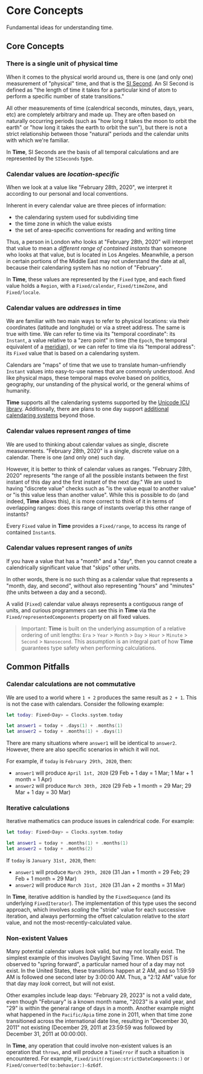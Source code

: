#  Core Concepts

Fundamental ideas for understanding time.

## Core Concepts

### There is a single unit of physical time

When it comes to the physical world around us, there is one (and only one) measurement of "physical" time, and that is the [SI Second](https://en.wikipedia.org/wiki/SI_base_unit). An SI Second is defined as "the length of time it takes for a particular kind of atom to perform a specific number of state transitions."

All other measurements of time (calendrical seconds, minutes, days, years, etc) are completely arbitrary and made up. They are often based on naturally occurring periods (such as "how long it takes the moon to orbit the earth" or "how long it takes the earth to orbit the sun"), but there is not a strict relationship between those "natural" periods and the calendar units with which we're familiar.

In **Time**, SI Seconds are the basis of all temporal calculations and are represented by the ``SISeconds`` type.

### Calendar values are *location-specific*

When we look at a value like "February 28th, 2020", we interpret it according to our personal and local conventions.

Inherent in every calendar value are three pieces of information:

- the calendaring system used for subdividing time
- the time zone in which the value exists
- the set of area-specific conventions for reading and writing time

Thus, a person in London who looks at "February 28th, 2020" will interpret that value to mean a *different range of contained instants* than someone who looks at that value, but is located in Los Angeles. Meanwhile, a person in certain portions of the Middle East may not understand the date at all, because their calendaring system has no notion of "February".

In **Time**, these values are represented by the ``Fixed`` type, and each fixed value holds a ``Region``, with a ``Fixed/calendar``, ``Fixed/timeZone``, and ``Fixed/locale``.

### Calendar values are *addresses* in time

We are familiar with two main ways to refer to physical locations: via their coordinates (latitude and longitude) or via a street address. The same is true with time. We can refer to time via its "temporal coordinate": its ``Instant``, a value relative to a "zero point" in time (the ``Epoch``, the temporal equivalent of a [meridian](https://en.wikipedia.org/wiki/Meridian_%28geography%29)), or we can refer to time via its "temporal address": its ``Fixed`` value that is based on a calendaring system.

Calendars are "maps" of time that we use to translate human-unfriendly ``Instant`` values into easy-to-use names that are commonly understood. And like physical maps, these temporal maps evolve based on politics, geography, our unstanding of the physical world, or the general whims of humanity.

**Time** supports all the calendaring systems supported by the [Unicode ICU library](https://icu.unicode.org). Additionally, there are plans to one day support [additional calendaring systems](<doc:FutureDirections>) beyond those.

### Calendar values represent *ranges* of time

We are used to thinking about calendar values as single, discrete measurements. "February 28th, 2020" is a single, discrete value on a calendar. There is one (and only one) such day.

However, it is better to think of calendar values as ranges. "February 28th, 2020" represents "the range of all the possible instants between the first instant of this day and the first instant of the next day." We are used to having "discrete value" checks such as "is the value equal to another value" or "is this value less than another value". While this is possible to do (and indeed, **Time** allows this), it is more correct to think of it in terms of overlapping ranges: does this range of instants overlap this other range of instants?

Every ``Fixed`` value in **Time** provides a ``Fixed/range``, to access its range of contained ``Instant``s.

### Calendar values represent ranges of *units*

If you have a value that has a "month" and a "day", then you cannot create a calendrically significant value that "skips" other units.

In other words, there is no such thing as a calendar value that represents a "month, day, and second", without also representing "hours" and "minutes" (the units between a day and a second).

A valid (``Fixed``) calendar value always represents a contiguous range of units, and curious programmers can see this in **Time** via the ``Fixed/representedComponents`` property on all fixed values.

> Important: **Time** is built on the underlying assumption of a relative ordering of unit lengths: ``Era`` > ``Year`` > ``Month`` > ``Day`` > ``Hour`` > ``Minute`` > ``Second`` > ``Nanosecond``. This assumption is an integral part of how **Time** guarantees type safety when performing calculations. 

## Common Pitfalls

### Calendar calculations are not commutative

We are used to a world where `1 + 2` produces the same result as `2 + 1`. This is not the case with calendars. Consider the following example:

```swift
let today: Fixed<Day> = Clocks.system.today

let answer1 = today + .days(1) + .months(1)
let answer2 = today + .months(1) + .days(1)
```

There are many situations where `answer1` will be identical to `answer2`. However, there are also specific scenarios in which it will not.

For example, if `today` is `February 29th, 2020`, then:
- `answer1` will produce `April 1st, 2020` (29 Feb + 1 day = 1 Mar; 1 Mar + 1 month = 1 Apr)
- `answer2` will produce `March 30th, 2020` (29 Feb + 1 month = 29 Mar; 29 Mar + 1 day = 30 Mar)

### Iterative calculations

Iterative mathematics can produce issues in calendrical code. For example:

```swift
let today: Fixed<Day> = Clocks.system.today

let answer1 = today + .months(1) + .months(1)
let answer2 = today + .months(2)
```

If `today` is `January 31st, 2020`, then:
- `answer1` will produce `March 29th, 2020` (31 Jan + 1 month = 29 Feb; 29 Feb + 1 month = 29 Mar)
- `answer2` will produce `March 31st, 2020` (31 Jan + 2 months = 31 Mar)

In **Time**, iterative addition is handled by the ``FixedSequence`` (and its underlying ``FixedIterator``). The implementation of this type uses the second approach, which involves *scaling* the "stride" value for each successive iteration, and always performing the offset calculation relative to the *start* value, and not the most-recently-calculated value.

### Non-existent Values

Many potential calendar values *look* valid, but may not locally exist. The simplest example of this involves Daylight Saving Time. When DST is observed to "spring forward", a particular named hour of a day may not exist. In the United States, these transitions happen at 2 AM, and so 1:59:59 AM is followed one second later by 3:00:00 AM. Thus, a "2:12 AM" value for that day may *look* correct, but will not exist.

Other examples include leap days: "February 29, 2023" is not a valid date, even though "February" is a known month name, "2023" is a valid year, and "29" is within the general range of days in a month. Another example might what happened in the `Pacific/Apia` time zone in 2011, when that time zone transitioned across the international date line, resulting in "December 30, 2011" not existing (December 29, 2011 at 23:59:59 was followed by December 31, 2011 at 00:00:00).

In **Time**, any operation that could involve non-existent values is an operation that `throws`, and will produce a ``TimeError`` if such a situation is encountered. For example, ``Fixed/init(region:strictDateComponents:)`` or ``Fixed/converted(to:behavior:)-6z6df``.
